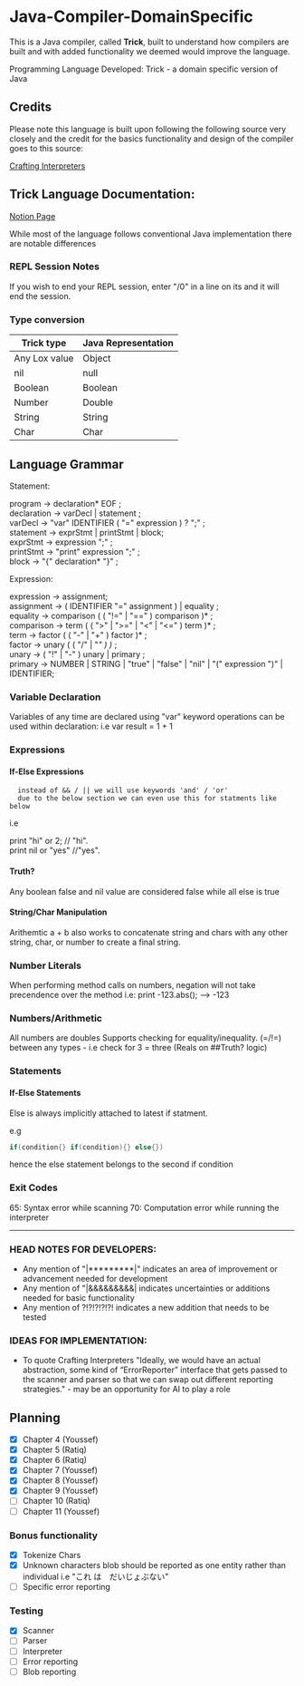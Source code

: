 # Java-Compiler-DomainSpecific

This is a Java compiler, called **Trick**, built to understand how compilers are built and with added functionality we deemed would improve the language.

Programming Language Developed: Trick - a domain specific version of Java

## Credits

Please note this language is built upon following the following source very closely and the credit for the basics functionality and design of the compiler goes to this source:

[Crafting Interpreters](https://craftinginterpreters.com/)

## Trick Language Documentation:
[Notion Page](https://www.notion.so/Java-Project-028727268099418687937b8b32efb279?pvs=4)
<div></div>
While most of the language follows conventional Java implementation there are notable differences

###   REPL Session Notes

If you wish to end your REPL session, enter "/0" in a line on its
and it will end the session.

### Type conversion

| Trick type     | Java Representation |
| -------------- | ------------------- |
| Any Lox value  | Object              |
| nil            | null                |
| Boolean        | Boolean             |
| Number         | Double              |
| String         | String              |
| Char           | Char                |

## Language Grammar

Statement:

program         → declaration* EOF ;  
declaration     → varDecl | statement ;  
varDecl         → "var" IDENTIFIER ( "=" expression ) ? ";" ;  
statement       → exprStmt | printStmt | block;  
exprStmt        → expression ";" ;  
printStmt       → "print" expression ";" ;  
block           → "{" declaration* "}" ;  

Expression:  

expression      → assignment;  
assignment      → ( IDENTIFIER "=" assignment ) | equality ;   
equality        → comparison ( ( "!=" | "==" ) comparison )* ;  
comparison      → term ( ( ">" | ">=" | "<" | "<=" ) term )* ;  
term            → factor ( ( "-" | "+" ) factor )* ;  
factor          → unary ( ( "/" | "*" ) )* ;  
unary           → ( "!" | "-" ) unary | primary ;  
primary         → NUMBER | STRING | "true" | "false" | "nil" | "(" expression ")" | IDENTIFIER;  



### Variable Declaration
Variables of any time are declared using "var" keyword operations can be used within declaration: i.e var result = 1 + 1

### Expressions
#### If-Else Expressions
      instead of && / || we will use keywords 'and' / 'or'
      due to the below section we can even use this for statments like below
i.e 
<div>
print "hi" or 2; // "hi". 
</div>

<div> 
print nil or "yes" //"yes".
</div>

#### Truth?
Any boolean false and nil value are considered false while all else is true

#### String/Char Manipulation
Arithemtic a + b also works to concatenate string and chars with any other string, char, or number to create a final string.

### Number Literals
When performing method calls on numbers, negation will not take precendence over the method i.e: print -123.abs(); --> -123

### Numbers/Arithmetic
All numbers are doubles
Supports checking for equality/inequality. (=/!=) between any types - i.e check for 3 = three (Reals on ##Truth? logic)

###   Statements
####  If-Else Statements
Else is always implicitly attached to latest if statment.
<div> 
e.g
</div>

```java
if(condition{} if(condition){} else{})
```
hence the else statement belongs to the second if condition

### Exit Codes
65: Syntax error while scanning
70: Computation error while running the interpreter 

---

### HEAD NOTES FOR DEVELOPERS:
- Any mention of "|*********|" indicates an area of improvement or advancement  needed for development
- Any mention of "|&&&&&&&&&| indicates uncertainties or additions needed for basic functionality
- Any mention of ?!?!?!?!?! indicates a new addition that needs to be tested

### IDEAS FOR IMPLEMENTATION:
- To quote Crafting Interpreters "Ideally, we would have an actual abstraction, some kind of “ErrorReporter” interface that gets passed to the scanner and parser so that we can swap out different reporting strategies." - may be an opportunity for AI to play a role

## Planning

- [x] Chapter 4 (Youssef)
- [x] Chapter 5 (Ratiq)
- [x] Chapter 6 (Ratiq)
- [x] Chapter 7 (Youssef)
- [x] Chapter 8 (Youssef)
- [x] Chapter 9 (Youssef)
- [ ] Chapter 10 (Ratiq)
- [ ] Chapter 11 (Youssef)

### Bonus functionality

- [x] Tokenize Chars
- [x] Unknown characters blob should be reported as one entity rather than individual i.e "これ は　だいじょぶない"
- [ ] Specific error reporting

### Testing

- [x] Scanner
- [ ] Parser
- [ ] Interpreter
- [ ] Error reporting
- [ ] Blob reporting
